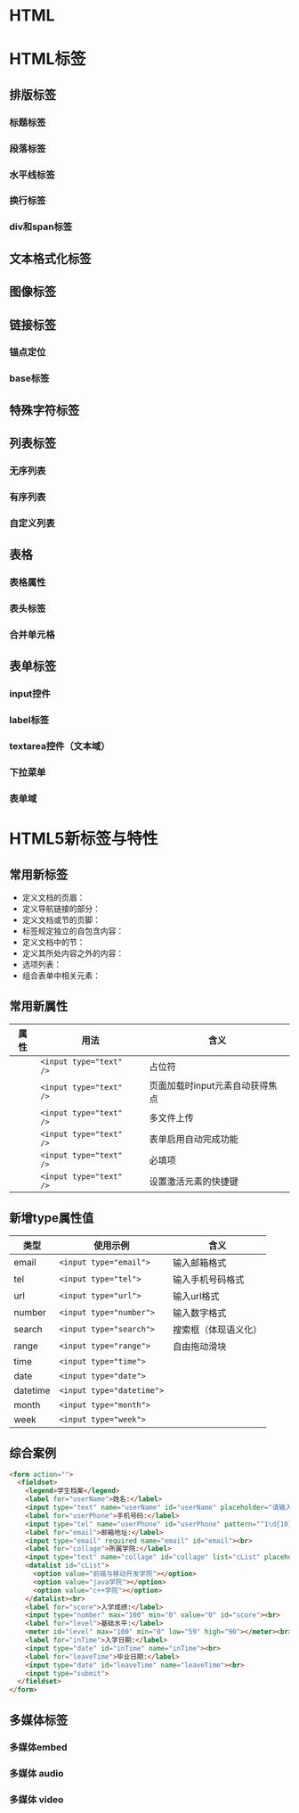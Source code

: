 
# HTML

# HTML标签

## 排版标签

### 标题标签

### 段落标签

### 水平线标签

### 换行标签

### div和span标签

## 文本格式化标签

## 图像标签

## 链接标签

### 锚点定位

### base标签

## 特殊字符标签

## 列表标签

### 无序列表

### 有序列表

### 自定义列表

## 表格

### 表格属性

### 表头标签

### 合并单元格

## 表单标签

### input控件

### label标签

### textarea控件（文本域）

### 下拉菜单

### 表单域

# HTML5新标签与特性

## 常用新标签

- 定义文档的页眉：
- 定义导航链接的部分：
- 定义文档或节的页脚：
- 标签规定独立的自包含内容：
- 定义文档中的节：
- 定义其所处内容之外的内容：
- 选项列表：
- 组合表单中相关元素：

## 常用新属性

| 属性 | 用法                     | 含义                            |
| ---- | ------------------------ | ------------------------------- |
|      | `<input type="text"  />` | 占位符                          |
|      | `<input type="text"  />` | 页面加载时input元素自动获得焦点 |
|      | `<input type="text"  />` | 多文件上传                      |
|      | `<input type="text"  />` | 表单启用自动完成功能            |
|      | `<input type="text"  />` | 必填项                          |
|      | `<input type="text"  />` | 设置激活元素的快捷键            |

## 新增type属性值

| 类型     | 使用示例                  | 含义                 |
| -------- | ------------------------- | -------------------- |
| email    | `<input type="email">`    | 输入邮箱格式         |
| tel      | `<input type="tel">`      | 输入手机号码格式     |
| url      | `<input type="url">`      | 输入url格式          |
| number   | `<input type="number">`   | 输入数字格式         |
| search   | `<input type="search">`   | 搜索框（体现语义化） |
| range    | `<input type="range">`    | 自由拖动滑块         |
| time     | `<input type="time">`     |                      |
| date     | `<input type="date">`     |                      |
| datetime | `<input type="datetime">` |                      |
| month    | `<input type="month">`    |                      |
| week     | `<input type="week">`     |                      |

## 综合案例

```html
<form action="">
  <fieldset>
    <legend>学生档案</legend>
    <label for="userName">姓名:</label>
    <input type="text" name="userName" id="userName" placeholder="请输入用户名"> <br>
    <label for="userPhone">手机号码:</label>
    <input type="tel" name="userPhone" id="userPhone" pattern="^1\d{10}$"><br>
    <label for="email">邮箱地址:</label>
    <input type="email" required name="email" id="email"><br>
    <label for="collage">所属学院:</label>
    <input type="text" name="collage" id="collage" list="cList" placeholder="请选择"><br>
    <datalist id="cList">
      <option value="前端与移动开发学院"></option>
      <option value="java学院"></option>
      <option value="c++学院"></option>
    </datalist><br>
    <label for="score">入学成绩:</label>
    <input type="number" max="100" min="0" value="0" id="score"><br>
    <label for="level">基础水平:</label>
    <meter id="level" max="100" min="0" low="59" high="90"></meter><br>
    <label for="inTime">入学日期:</label>
    <input type="date" id="inTime" name="inTime"><br>
    <label for="leaveTime">毕业日期:</label>
    <input type="date" id="leaveTime" name="leaveTime"><br>
    <input type="submit">
  </fieldset>
</form>
```

## 多媒体标签

### 多媒体embed

### 多媒体 audio

### 多媒体 video